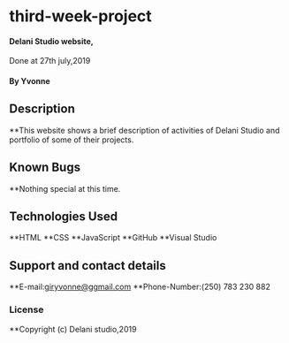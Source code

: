 # third-week-project
#### Delani Studio website, 
Done at 27th july,2019
#### By **Yvonne**
## Description
**This website shows a brief description of activities of Delani Studio and portfolio of some of their projects.
## Known Bugs
**Nothing special at this time.
## Technologies Used
**HTML
**CSS
**JavaScript
**GitHub
**Visual Studio
## Support and contact details
**E-mail:giryvonne@ggmail.com
**Phone-Number:(250) 783 230 882
### License
**Copyright (c) Delani studio,2019
  